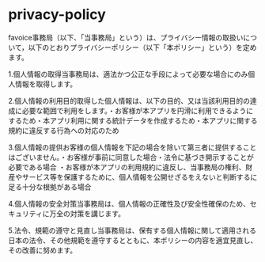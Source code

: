# privacy-policy
favoice事務局（以下、「当事務局」という）は、プライバシー情報の取扱いについて，以下のとおりプライバシーポリシー（以下「本ポリシー」という）を定めます。

1.個人情報の取得当事務局は、適法かつ公正な手段によって必要な場合にのみ個人情報を取得します。

2.個人情報の利用目的取得した個人情報は、以下の目的、又は当該利用目的の達成に必要な範囲で利用をします。・お客様が本アプリを円滑に利用できるようにするため・本アプリ利用に関する統計データを作成するため・本アプリに関する規約に違反する行為への対応のため

3.個人情報の提供お客様の個人情報を下記の場合を除いて第三者に提供することはございません。・お客様が事前に同意した場合・法令に基づき開示することが必要である場合 ・お客様が本アプリの利用規約に違反し、当事務局の権利、財産やサービス等を保護するために、個人情報を公開せざるをえないと判断するに足る十分な根拠がある場合

4.個人情報の安全対策当事務局は、個人情報の正確性及び安全性確保のため、セキュリティに万全の対策を講じます。

5.法令、規範の遵守と見直し当事務局は、保有する個人情報に関して適用される日本の法令、その他規範を遵守するとともに、本ポリシーの内容を適宜見直し、その改善に努めます。
